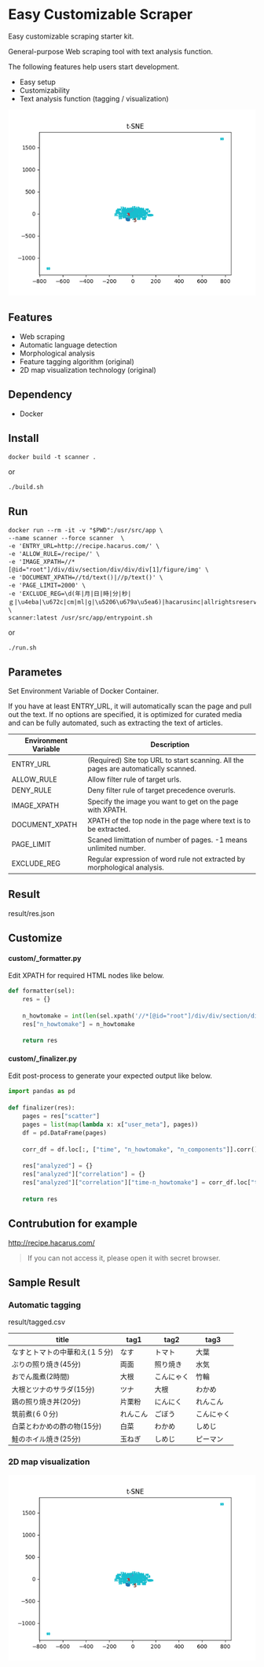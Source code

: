 # Easy Customizable Scraper

Easy customizable scraping starter kit.

General-purpose Web scraping tool with text analysis function.

The following features help users start development.

- Easy setup
- Customizability
- Text analysis function (tagging / visualization)

![Visualization](https://github.com/makotunes/easy-customizable-scraper/blob/ee040d871fec83afe7b7f25747ce61c1066c16c7/workspace/figure.png)

## Features

- Web scraping
- Automatic language detection
- Morphological analysis
- Feature tagging algorithm (original)
- 2D map visualization technology (original)


## Dependency

- Docker

## Install

```Shell
docker build -t scanner .
```

or

```Shell
./build.sh
```

## Run

```Shell
docker run --rm -it -v "$PWD":/usr/src/app \
--name scanner --force scanner  \
-e 'ENTRY_URL=http://recipe.hacarus.com/' \
-e 'ALLOW_RULE=/recipe/' \
-e 'IMAGE_XPATH=//*[@id="root"]/div/div/section/div/div/div[1]/figure/img' \
-e 'DOCUMENT_XPATH=//td/text()|//p/text()' \
-e 'PAGE_LIMIT=2000' \
-e 'EXCLUDE_REG=\d(年|月|日|時|分|秒|ｇ|\u4eba|\u672c|cm|ml|g|\u5206\u679a\u5ea6)|hacarusinc|allrightsreserved' \
scanner:latest /usr/src/app/entrypoint.sh
```

or 

```Shell
./run.sh
```

## Parametes

Set Environment Variable of Docker Container.

If you have at least ENTRY_URL, it will automatically scan the page and pull out the text.
If no options are specified, it is optimized for curated media and can be fully automated, such as extracting the text of articles.

| Environment Variable | Description                                                                                  |
|----------------------|----------------------------------------------------------------------------------------------|
| ENTRY_URL            | (Required) Site top URL to start scanning. All the pages are automatically scanned.          |
| ALLOW_RULE           | Allow filter rule of target urls.                                                            |
| DENY_RULE            | Deny filter rule of target precedence overurls.                                              |
| IMAGE_XPATH          | Specify the image you want to get on the page with XPATH.                                    |
| DOCUMENT_XPATH       | XPATH of the top node in the page where text is to be extracted.                             |
| PAGE_LIMIT           | Scaned limittation of number of pages. -1 means unlimited number.                            |
| EXCLUDE_REG          | Regular expression of word rule not extracted by morphological analysis.                     |


## Result

result/res.json

## Customize

#### custom/_formatter.py

Edit XPATH for required HTML nodes like below.

```Python
def formatter(sel):
    res = {}

    n_howtomake = int(len(sel.xpath('//*[@id="root"]/div/div/section/div/div/div[2]/div[1]/table[2]/tbody/tr/td/text()').extract()) / 2)
    res["n_howtomake"] = n_howtomake

    return res
```


#### custom/_finalizer.py

Edit post-process to generate your expected output like below.


```Python
import pandas as pd

def finalizer(res):
    pages = res["scatter"]
    pages = list(map(lambda x: x["user_meta"], pages))
    df = pd.DataFrame(pages)

    corr_df = df.loc[:, ["time", "n_howtomake", "n_components"]].corr()

    res["analyzed"] = {}
    res["analyzed"]["correlation"] = {}
    res["analyzed"]["correlation"]["time-n_howtomake"] = corr_df.loc["time", "n_howtomake"]

    return res
```

## Contrubution for example

http://recipe.hacarus.com/

> If you can not access it, please open it with secret browser.

## Sample Result

### Automatic tagging

result/tagged.csv

|title                           |tag1  |tag2     |tag3    |
|--------------------------------|------|---------|--------|
|なすとトマトの中華和え(１５分)                |なす    |トマト      |大葉      |
|ぶりの照り焼き(45分)                    |両面    |照り焼き     |水気      |
|おでん風煮(2時間)                      |大根    |こんにゃく    |竹輪      |
|大根とツナのサラダ(15分)                  |ツナ    |大根       |わかめ     |
|鶏の照り焼き丼(20分)                    |片栗粉   |にんにく     |れんこん    |
|筑前煮(６０分)                        |れんこん  |ごぼう      |こんにゃく   |
|白菜とわかめの酢の物(15分)                 |白菜    |わかめ      |しめじ     |
|鮭のホイル焼き(25分)                    |玉ねぎ   |しめじ      |ピーマン    |


### 2D map visualization

![Visualization](https://github.com/makotunes/easy-customizable-scraper/blob/ee040d871fec83afe7b7f25747ce61c1066c16c7/workspace/figure.png)
